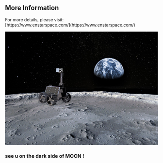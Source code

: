 ## More Information  

For more details, please visit:  
[https://www.enstarspace.com/](https://www.enstarspace.com/)


![Demo](./moonrover.jpg)


### see u on the dark side of MOON !
